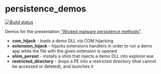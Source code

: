 # persistence_demos

[![Build status](https://ci.appveyor.com/api/projects/status/wr9barnysm7ovfgi?svg=true)](https://ci.appveyor.com/project/hasherezade/persistence-demos)

Demos for the presentation ["Wicked malware persistence methods"](https://speakerdeck.com/hshrzd/wicked-malware-persistence-methods).

+ <b>com_hijack</b> - loads a demo DLL via COM hijacking
+ <b>extension_hijack</b> - hijacks extensions handlers in order to run a demo app while the file with the given extension is opened
+ <b>shim_persist</b> - installs a shim that injects a demo DLL into explorer.exe
+ <b>restricted_directory</b> - drops a PE into a restricted directory (that cannot be accessed or deleted), and launches it
